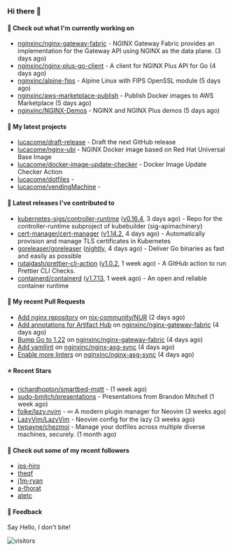 ### Hi there 👋

#### 👷 Check out what I'm currently working on

- [nginxinc/nginx-gateway-fabric](https://github.com/nginxinc/nginx-gateway-fabric) - NGINX Gateway Fabric provides an implementation for the Gateway API using NGINX as the data plane. (3 days ago)
- [nginxinc/nginx-plus-go-client](https://github.com/nginxinc/nginx-plus-go-client) - A client for NGINX Plus API for Go (4 days ago)
- [nginxinc/alpine-fips](https://github.com/nginxinc/alpine-fips) - Alpine Linux with FIPS OpenSSL module (5 days ago)
- [nginxinc/aws-marketplace-publish](https://github.com/nginxinc/aws-marketplace-publish) - Publish Docker images to AWS Marketplace (5 days ago)
- [nginxinc/NGINX-Demos](https://github.com/nginxinc/NGINX-Demos) - NGINX and NGINX Plus demos (5 days ago)

#### 🌱 My latest projects

- [lucacome/draft-release](https://github.com/lucacome/draft-release) - Draft the next GitHub release
- [lucacome/nginx-ubi](https://github.com/lucacome/nginx-ubi) - NGINX Docker image based on Red Hat Universal Base Image
- [lucacome/docker-image-update-checker](https://github.com/lucacome/docker-image-update-checker) - Docker Image Update Checker Action
- [lucacome/dotfiles](https://github.com/lucacome/dotfiles) - 
- [lucacome/vendingMachine](https://github.com/lucacome/vendingMachine) - 

#### 🔭 Latest releases I've contributed to

- [kubernetes-sigs/controller-runtime](https://github.com/kubernetes-sigs/controller-runtime) ([v0.16.4](https://github.com/kubernetes-sigs/controller-runtime/releases/tag/v0.16.4), 3 days ago) - Repo for the controller-runtime subproject of kubebuilder (sig-apimachinery)
- [cert-manager/cert-manager](https://github.com/cert-manager/cert-manager) ([v1.14.2](https://github.com/cert-manager/cert-manager/releases/tag/v1.14.2), 4 days ago) - Automatically provision and manage TLS certificates in Kubernetes
- [goreleaser/goreleaser](https://github.com/goreleaser/goreleaser) ([nightly](https://github.com/goreleaser/goreleaser/releases/tag/nightly), 4 days ago) - Deliver Go binaries as fast and easily as possible
- [rutajdash/prettier-cli-action](https://github.com/rutajdash/prettier-cli-action) ([v1.0.2](https://github.com/rutajdash/prettier-cli-action/releases/tag/v1.0.2), 1 week ago) - A GitHub action to run Prettier CLI Checks.
- [containerd/containerd](https://github.com/containerd/containerd) ([v1.7.13](https://github.com/containerd/containerd/releases/tag/v1.7.13), 1 week ago) - An open and reliable container runtime

#### 🔨 My recent Pull Requests

- [Add nginx repository](https://github.com/nix-community/NUR/pull/660) on [nix-community/NUR](https://github.com/nix-community/NUR) (2 days ago)
- [Add annotations for Artifact Hub](https://github.com/nginxinc/nginx-gateway-fabric/pull/1554) on [nginxinc/nginx-gateway-fabric](https://github.com/nginxinc/nginx-gateway-fabric) (4 days ago)
- [Bump Go to 1.22](https://github.com/nginxinc/nginx-gateway-fabric/pull/1553) on [nginxinc/nginx-gateway-fabric](https://github.com/nginxinc/nginx-gateway-fabric) (4 days ago)
- [Add yamllint](https://github.com/nginxinc/nginx-asg-sync/pull/521) on [nginxinc/nginx-asg-sync](https://github.com/nginxinc/nginx-asg-sync) (4 days ago)
- [Enable more linters](https://github.com/nginxinc/nginx-asg-sync/pull/520) on [nginxinc/nginx-asg-sync](https://github.com/nginxinc/nginx-asg-sync) (4 days ago)

#### ⭐ Recent Stars

- [richardhopton/smartbed-mqtt](https://github.com/richardhopton/smartbed-mqtt) -  (1 week ago)
- [sudo-bmitch/presentations](https://github.com/sudo-bmitch/presentations) - Presentations from Brandon Mitchell (1 week ago)
- [folke/lazy.nvim](https://github.com/folke/lazy.nvim) - 💤 A modern plugin manager for Neovim (3 weeks ago)
- [LazyVim/LazyVim](https://github.com/LazyVim/LazyVim) - Neovim config for the lazy (3 weeks ago)
- [twpayne/chezmoi](https://github.com/twpayne/chezmoi) - Manage your dotfiles across multiple diverse machines, securely. (1 month ago)

#### 👯 Check out some of my recent followers

- [jps-hiro](https://github.com/jps-hiro)
- [theqf](https://github.com/theqf)
- [j1m-ryan](https://github.com/j1m-ryan)
- [a-thorat](https://github.com/a-thorat)
- [atetc](https://github.com/atetc)

#### 💬 Feedback

Say Hello, I don't bite!

![visitors](https://visitor-badge.laobi.icu/badge?page_id=lucacome.visitor-badge)
#
